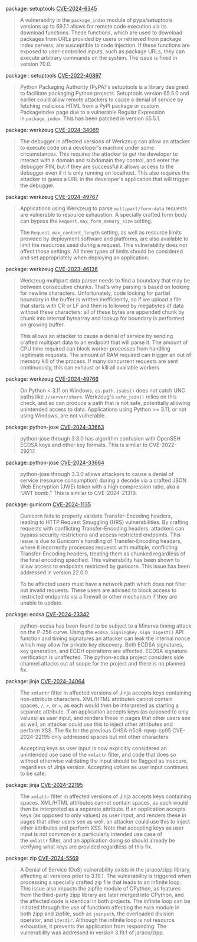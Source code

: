 

package: setuptools
[CVE-2024-6345](https://scout.docker.com/vulnerabilities/id/CVE-2024-6345?s=github&n=setuptools&t=pypi&vr=%3C70.0.0)

> A vulnerability in the `package_index` module of pypa/setuptools versions up to 69.1.1 allows for remote code execution via its download functions. These functions, which are used to download packages from URLs provided by users or retrieved from package index servers, are susceptible to code injection. If these functions are exposed to user-controlled inputs, such as package URLs, they can execute arbitrary commands on the system. The issue is fixed in version 70.0.

package : setuptools 
[CVE-2022-40897](https://scout.docker.com/vulnerabilities/id/CVE-2022-40897?s=github&n=setuptools&t=pypi&vr=%3C65.5.1)

>Python Packaging Authority (PyPA)'s setuptools is a library designed to facilitate packaging Python projects. Setuptools version 65.5.0 and earlier could allow remote attackers to cause a denial of service by fetching malicious HTML from a PyPI package or custom PackageIndex page due to a vulnerable Regular Expression in `package_index`. This has been patched in version 65.5.1.

package: werkzeug
[CVE-2024-34069](https://scout.docker.com/vulnerabilities/id/CVE-2024-34069?s=github&n=werkzeug&t=pypi&vr=%3C3.0.3)

>The debugger in affected versions of Werkzeug can allow an attacker to execute code on a developer's machine under some circumstances. This requires the attacker to get the developer to interact with a domain and subdomain they control, and enter the debugger PIN, but if they are successful it allows access to the debugger even if it is only running on localhost. This also requires the attacker to guess a URL in the developer's application that will trigger the debugger.

package: werkzeug
[CVE-2024-49767](https://scout.docker.com/vulnerabilities/id/CVE-2024-49767?s=github&n=werkzeug&t=pypi&vr=%3C%3D3.0.5)

> Applications using Werkzeug to parse `multipart/form-data` requests are vulnerable to resource exhaustion. A specially crafted form body can bypass the `Request.max_form_memory_size` setting.
> 
>The `Request.max_content_length` setting, as well as resource limits provided by deployment software and platforms, are also available to limit the resources used during a request. This vulnerability does not affect those settings. All three types of limits should be considered and set appropriately when deploying an application.

package: werkzeug 
[CVE-2023-46136](https://scout.docker.com/vulnerabilities/id/CVE-2023-46136?s=github&n=werkzeug&t=pypi&vr=%3C2.3.8)

> Werkzeug multipart data parser needs to find a boundary that may be between consecutive chunks. That's why parsing is based on looking for newline characters. Unfortunately, code looking for partial boundary in the buffer is written inefficiently, so if we upload a file that starts with CR or LF and then is followed by megabytes of data without these characters: all of these bytes are appended chunk by chunk into internal bytearray and lookup for boundary is performed on growing buffer.
> 
> This allows an attacker to cause a denial of service by sending crafted multipart data to an endpoint that will parse it. The amount of CPU time required can block worker processes from handling legitimate requests. The amount of RAM required can trigger an out of memory kill of the process. If many concurrent requests are sent continuously, this can exhaust or kill all available workers

package: werkzeug
[CVE-2024-49766](https://scout.docker.com/vulnerabilities/id/CVE-2024-49766?s=github&n=werkzeug&t=pypi&vr=%3C%3D3.0.5)
> On Python < 3.11 on Windows, `os.path.isabs()` does not catch UNC paths like `//server/share`. Werkzeug's `safe_join()` relies on this check, and so can produce a path that is not safe, potentially allowing unintended access to data. Applications using Python >= 3.11, or not using Windows, are not vulnerable.


package: python-jose
[CVE-2024-33663](https://scout.docker.com/vulnerabilities/id/CVE-2024-33663?s=github&n=python-jose&t=pypi&vr=%3C%3D3.3.0)

> python-jose through 3.3.0 has algorithm confusion with OpenSSH ECDSA keys and other key formats. This is similar to CVE-2022-29217.

package: python-jose 
[CVE-2024-33664](https://scout.docker.com/vulnerabilities/id/CVE-2024-33664?s=github&n=python-jose&t=pypi&vr=%3C%3D3.3.0)

> python-jose through 3.3.0 allows attackers to cause a denial of service (resource consumption) during a decode via a crafted JSON Web Encryption (JWE) token with a high compression ratio, aka a "JWT bomb." This is similar to CVE-2024-21319.

package: gunicorn 
[CVE-2024-1135](https://scout.docker.com/vulnerabilities/id/CVE-2024-1135?s=github&n=gunicorn&t=pypi&vr=%3C22.0.0)

> Gunicorn fails to properly validate Transfer-Encoding headers, leading to HTTP Request Smuggling (HRS) vulnerabilities. By crafting requests with conflicting Transfer-Encoding headers, attackers can bypass security restrictions and access restricted endpoints. This issue is due to Gunicorn's handling of Transfer-Encoding headers, where it incorrectly processes requests with multiple, conflicting Transfer-Encoding headers, treating them as chunked regardless of the final encoding specified. This vulnerability has been shown to allow access to endpoints restricted by gunicorn. This issue has been addressed in version 22.0.0.
> 
> To be affected users must have a network path which does not filter out invalid requests. These users are advised to block access to restricted endpoints via a firewall or other mechanism if they are unable to update.

package: ecdsa
[CVE-2024-23342](https://scout.docker.com/vulnerabilities/id/CVE-2024-23342?s=github&n=ecdsa&t=pypi&vr=%3C%3D0.18.0)

>python-ecdsa has been found to be subject to a Minerva timing attack on the P-256 curve. Using the `ecdsa.SigningKey.sign_digest()` API function and timing signatures an attacker can leak the internal nonce which may allow for private key discovery. Both ECDSA signatures, key generation, and ECDH operations are affected. ECDSA signature verification is unaffected. The python-ecdsa project considers side channel attacks out of scope for the project and there is no planned fix.

package: jinja
[CVE-2024-34064](https://scout.docker.com/vulnerabilities/id/CVE-2024-34064?s=github&n=jinja2&t=pypi&vr=%3C3.1.4)
>The `xmlattr` filter in affected versions of Jinja accepts keys containing non-attribute characters. XML/HTML attributes cannot contain spaces, `/`, `>`, or `=`, as each would then be interpreted as starting a separate attribute. If an application accepts keys (as opposed to only values) as user input, and renders these in pages that other users see as well, an attacker could use this to inject other attributes and perform XSS. The fix for the previous GHSA-h5c8-rqwp-cp95 CVE-2024-22195 only addressed spaces but not other characters.
>
>Accepting keys as user input is now explicitly considered an unintended use case of the `xmlattr` filter, and code that does so without otherwise validating the input should be flagged as insecure, regardless of Jinja version. Accepting _values_ as user input continues to be safe.

package: jinja 
[CVE-2024-22195](https://scout.docker.com/vulnerabilities/id/CVE-2024-22195?s=github&n=jinja2&t=pypi&vr=%3C3.1.3)

> The `xmlattr` filter in affected versions of Jinja accepts keys containing spaces. XML/HTML attributes cannot contain spaces, as each would then be interpreted as a separate attribute. If an application accepts keys (as opposed to only values) as user input, and renders these in pages that other users see as well, an attacker could use this to inject other attributes and perform XSS. Note that accepting keys as user input is not common or a particularly intended use case of the `xmlattr` filter, and an application doing so should already be verifying what keys are provided regardless of this fix.

package: zip 
[CVE-2024-5569](https://scout.docker.com/vulnerabilities/id/CVE-2024-5569?s=github&n=zipp&t=pypi&vr=%3C3.19.1)

> A Denial of Service (DoS) vulnerability exists in the jaraco/zipp library, affecting all versions prior to 3.19.1. The vulnerability is triggered when processing a specially crafted zip file that leads to an infinite loop. This issue also impacts the zipfile module of CPython, as features from the third-party zipp library are later merged into CPython, and the affected code is identical in both projects. The infinite loop can be initiated through the use of functions affecting the `Path` module in both zipp and zipfile, such as `joinpath`, the overloaded division operator, and `iterdir`. Although the infinite loop is not resource exhaustive, it prevents the application from responding. The vulnerability was addressed in version 3.19.1 of jaraco/zipp.


